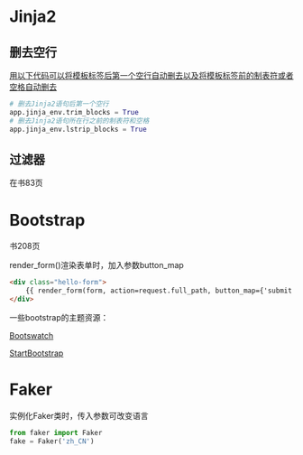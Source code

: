 # Jinja2

## 删去空行

[用以下代码可以将模板标签后第一个空行自动删去以及将模板标签前的制表符或者空格自动删去]()

```python
# 删去Jinja2语句后第一个空行
app.jinja_env.trim_blocks = True
# 删去Jinja2语句所在行之前的制表符和空格
app.jinja_env.lstrip_blocks = True 
```

## 过滤器

在书83页



# Bootstrap

书208页

render_form()渲染表单时，加入参数button_map

```html
<div class="hello-form">
    {{ render_form(form, action=request.full_path, button_map={'submit': 'primary'}) }}
</div>
```

一些bootstrap的主题资源：

[Bootswatch](https://bootswatch.com/)

[StartBootstrap](https://startbootstrap.com/)



# Faker

实例化Faker类时，传入参数可改变语言

```python
from faker import Faker
fake = Faker('zh_CN')
```

